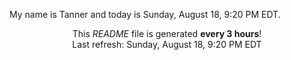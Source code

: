 My name is Tanner and today is Sunday, August 18, 9:20 PM EDT.

<p align="center">This <i>README</i> file is generated <b>every 3 hours</b>!</br>Last refresh: Sunday, August 18, 9:20 PM EDT<br /></p>
